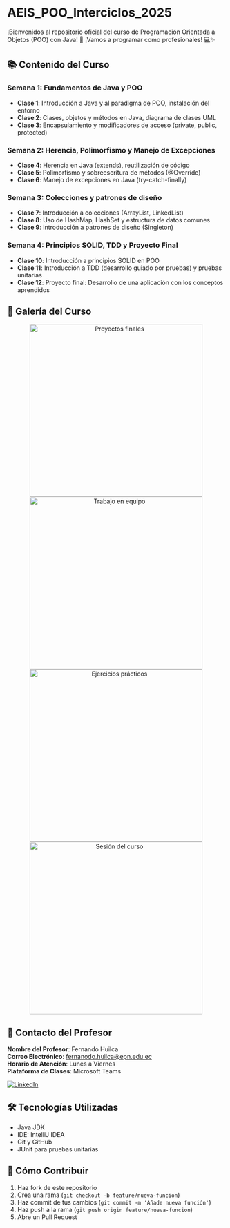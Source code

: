 # AEIS_POO_Interciclos_2025
¡Bienvenidos al repositorio oficial del curso de Programación Orientada a Objetos (POO) con Java! 🚀  ¡Vamos a programar como profesionales! 💻✨

## 📚 Contenido del Curso

### Semana 1: Fundamentos de Java y POO
- **Clase 1**: Introducción a Java y al paradigma de POO, instalación del entorno
- **Clase 2**: Clases, objetos y métodos en Java, diagrama de clases UML
- **Clase 3**: Encapsulamiento y modificadores de acceso (private, public, protected)

### Semana 2: Herencia, Polimorfismo y Manejo de Excepciones
- **Clase 4**: Herencia en Java (extends), reutilización de código
- **Clase 5**: Polimorfismo y sobreescritura de métodos (@Override)
- **Clase 6**: Manejo de excepciones en Java (try-catch-finally)

### Semana 3: Colecciones y patrones de diseño
- **Clase 7**: Introducción a colecciones (ArrayList, LinkedList)
- **Clase 8**: Uso de HashMap, HashSet y estructura de datos comunes
- **Clase 9**: Introducción a patrones de diseño (Singleton)

### Semana 4: Principios SOLID, TDD y Proyecto Final
- **Clase 10**: Introducción a principios SOLID en POO
- **Clase 11**: Introducción a TDD (desarrollo guiado por pruebas) y pruebas unitarias
- **Clase 12**: Proyecto final: Desarrollo de una aplicación con los conceptos aprendidos

## 📸 Galería del Curso

<div align="center">
  <img src="https://github.com/user-attachments/assets/32794e8c-c841-4b21-a6bc-53d1826bd4ec" alt="Proyectos finales" width="400">
  <img src="https://github.com/user-attachments/assets/732cd836-a743-4908-9347-a3c33e593678" alt="Trabajo en equipo" width="400">
  <img src="https://github.com/user-attachments/assets/9f4374f5-3d6d-4104-afb1-79e91ab2913e" alt="Ejercicios prácticos" width="400">
  <img src="https://github.com/user-attachments/assets/c6fd95f5-03d7-4257-9098-2a5420e57ceb" alt="Sesión del curso" width="400">
</div>


## 📩 Contacto del Profesor

**Nombre del Profesor**: Fernando Huilca  
**Correo Electrónico**: fernanodo.huilca@epn.edu.ec   
**Horario de Atención**: Lunes a Viernes  
**Plataforma de Clases**: Microsoft Teams  

[![LinkedIn](https://img.shields.io/badge/LinkedIn-Perfil_profesional-0077B5?style=for-the-badge&logo=linkedin&logoColor=white)](https://www.linkedin.com/in/fernando-huilca-a3160826a/)

## 🛠 Tecnologías Utilizadas
- Java JDK 
- IDE: IntelliJ IDEA 
- Git y GitHub
- JUnit para pruebas unitarias

## 📌 Cómo Contribuir
1. Haz fork de este repositorio
2. Crea una rama (`git checkout -b feature/nueva-funcion`)
3. Haz commit de tus cambios (`git commit -m 'Añade nueva función'`)
4. Haz push a la rama (`git push origin feature/nueva-funcion`)
5. Abre un Pull Request
